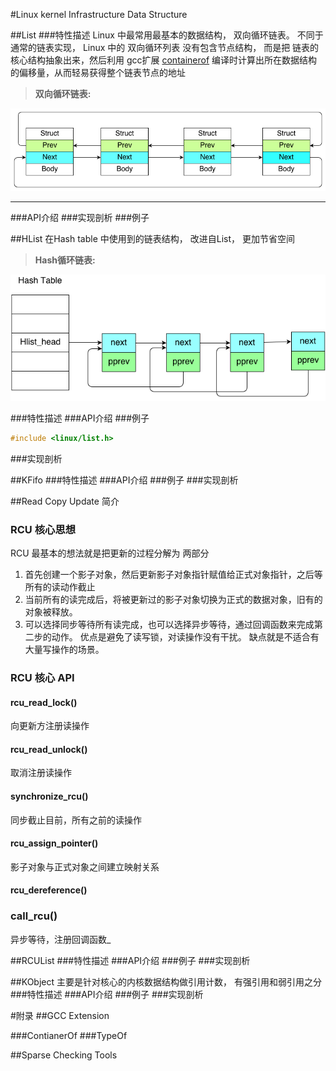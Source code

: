 #Linux kernel Infrastructure Data Structure     

##List
###特性描述
Linux 中最常用最基本的数据结构， 双向循环链表。 不同于通常的链表实现， Linux 中的 双向循环列表 没有包含节点结构， 而是把 链表的核心结构抽象出来，然后利用 gcc扩展 [containerof](#contianerof) 编译时计算出所在数据结构的偏移量，从而轻易获得整个链表节点的地址
   
     
    
>  **双向循环链表:**      

![alt text](./pics/Linux_List.png "双向循环链表")    



----------   


###API介绍
###实现剖析
###例子


##HList
在Hash table 中使用到的链表结构， 改进自List， 更加节省空间


>  **Hash循环链表:**      

![alt text](./pics/Linux_Hlist.png "Hash循环链表")    


###特性描述
###API介绍
###例子
```c
#include <linux/list.h>
```
###实现剖析

##KFifo
###特性描述
###API介绍
###例子
###实现剖析

##Read Copy Update 简介
### RCU 核心思想
RCU  最基本的想法就是把更新的过程分解为 两部分
1. 首先创建一个影子对象，然后更新影子对象指针赋值给正式对象指针，之后等所有的读动作截止
2. 当前所有的读完成后，将被更新过的影子对象切换为正式的数据对象，旧有的对象被释放。
3. 可以选择同步等待所有读完成，也可以选择异步等待，通过回调函数来完成第二步的动作。
优点是避免了读写锁，对读操作没有干扰。 缺点就是不适合有大量写操作的场景。

### RCU 核心 API

#### rcu_read_lock()
向更新方注册读操作
#### rcu_read_unlock()
取消注册读操作
#### synchronize_rcu()
同步截止目前，所有之前的读操作
#### rcu_assign_pointer()
影子对象与正式对象之间建立映射关系
#### rcu_dereference()
### call_rcu()  
异步等待，注册回调函数_

##RCUList
###特性描述
###API介绍
###例子
###实现剖析

##KObject
主要是针对核心的内核数据结构做引用计数， 有强引用和弱引用之分
###特性描述
###API介绍
###例子
###实现剖析


#附录
##GCC Extension 

###ContianerOf 
###TypeOf

##Sparse Checking Tools 


